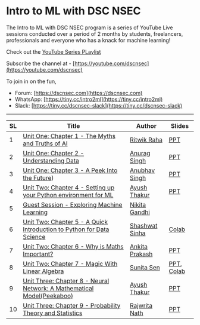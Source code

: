 # Intro to ML with DSC NSEC
The Intro to ML with DSC NSEC program is a series of YouTube Live sessions conducted over a period of 2 months by students, freelancers, professionals and everyone who has a knack for machine learning!

Check out the [YouTube Series PLaylist](https://www.youtube.com/playlist?list=PLLGfrNGZ7g4MP3yRMSAC0hB-DQzY6nNZg)

Subscribe the channel at - [https://youtube.com/dscnsec](https://youtube.com/dscnsec)

To join in on the fun, 
- Forum: [https://dscnsec.com](https://dscnsec.com)
- WhatsApp: [https://tiny.cc/intro2ml](https://tiny.cc/intro2ml)
- Slack: [https://tiny.cc/dscnsec-slack](https://tiny.cc/dscnsec-slack)

---------------------------------------

| SL | Title | Author | Slides |
|--|--|--|--|
| 1 | [Unit One: Chapter 1 - The Myths and Truths of AI](https://youtu.be/A1CcHAiqsww) | [Ritwik Raha](http://bit.ly/ritwik-raha) | [PPT](https://docs.google.com/presentation/d/1fY_68DNJzN0gL-zvWVr0hCgCfagDYxnuVxKJ01lZalY/edit?usp=sharing)
| 2 | [Unit One: Chapter 2 - Understanding Data](https://www.youtube.com/watch?v=COXKy3OuIO8) | [Anurag Singh](https://github/anuragsingh228) | [PPT](https://docs.google.com/presentation/d/1TMjhbrPr3Qml091bLu7T-Xg-YSnx21Gfr_ZTpH0JmRw/edit?usp=sharing) 
| 3 | [Unit One: Chapter 3 - A Peek Into the Future](https://youtu.be/XakiUOA_ThU)) | [Anubhav Singh](https://xprilion.com) | [PPT](https://docs.google.com/presentation/d/1EueefmU4COH9HXyGkvVKBl2IJ6DlMQVFttHc-rrzwiI/edit?usp=sharing)
| 4 | [Unit Two: Chapter 4 - Setting up your Python environment for ML](https://youtu.be/-9nulbyAad0) | [Ayush Thakur](https://www.linkedin.com/in/ayush-thakur-731914149/) | [PPT](https://docs.google.com/presentation/d/1maJhHPZsT6D8bSKQYE3AdbyiMzi77JP_YolVFPN1yqE/edit?usp=sharing)
| 5 | [Guest Session - Exploring Machine Learning](https://youtu.be/p8Wdof5yaJw) | [Nikita Gandhi](https://www.linkedin.com/in/nikita-gandhi01/) | |
| 6 | [Unit Two: Chapter 5 - A Quick Introduction to Python for Data Science](https://youtu.be/Dnzx5eD7c60) | [Shashwat Sinha](https://www.linkedin.com/in/shashwat3057/) | [Colab](http://tiny.cc/oub1cz)
| 7 | [Unit Two: Chapter 6 - Why is Maths Important?](https://youtu.be/GXqWWj45Otc) | [Ankita Prakash](https://www.linkedin.com/in/ankita-prakash-90668b177/) | [PPT](https://docs.google.com/presentation/d/1rPyz-QzRCjk8oBevl0hGqRmoPKNh-ABGGagUif0wsDU/edit#slide=id.g600f646d80_0_0)
| 8 | [Unit Two: Chapter 7 - Magic With Linear Algebra](https://youtu.be/8qYBZsvR478) | [Sunita Sen](https://linkedin.com/in/sunitasen/) | [PPT](https://docs.google.com/presentation/d/1DH_8nP0gQyPVuTqWdwOrUQqq7sYUiwQihogJ1sVUCBc/edit?usp=sharing), [Colab](https://colab.research.google.com/drive/10ZWWyQeuKis887Ti3S_KAh09lGnrjFlF)
| 9 | [Unit Three: Chapter 8 - Neural Network: A Mathematical Model(Peekaboo)](https://youtu.be/3cpoJBWeN0s) | [Ayush Thakur](https://www.linkedin.com/in/ayush-thakur-731914149/) | [PPT](https://docs.google.com/presentation/d/1YhDJQDwjmBXRB85N7QmKl7pKvi_Ong3GbjpbNr5D9CI/edit?usp=sharing)
| 10 | [Unit Three: Chapter 9 - Probability Theory and Statistics](https://www.youtube.com/watch?v=kYHLOksu1SQ) | [Rajwrita Nath](https://www.linkedin.com/in/rajwrita-nath/) | [PPT](https://docs.google.com/presentation/d/1ANnNe1rBdM5nIr9WenHI0M4ozxeSzQYVL3x5i2WzTJ8/edit?usp=sharing)
